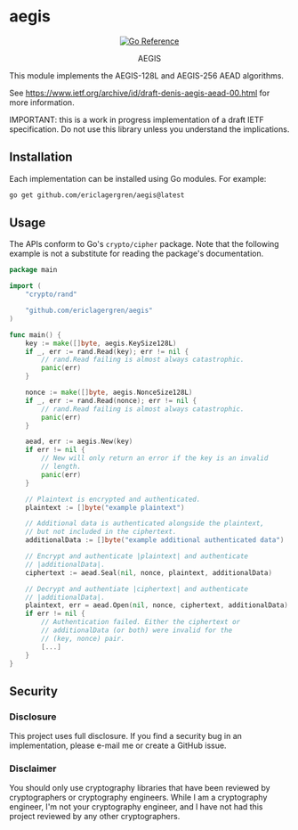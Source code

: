 # aegis
<p align="center">
<a href="https://pkg.go.dev/github.com/ericlagergren/aegis"><img src="https://pkg.go.dev/badge/github.com/ericlagergren/aegis.svg" alt="Go Reference"></a>
</p>

<p align="center">AEGIS</p>

This module implements the AEGIS-128L and AEGIS-256 AEAD
algorithms.

See https://www.ietf.org/archive/id/draft-denis-aegis-aead-00.html
for more information.

IMPORTANT: this is a work in progress implementation of a draft
IETF specification. Do not use this library unless you understand
the implications.

## Installation

Each implementation can be installed using Go modules. For
example:

```bash
go get github.com/ericlagergren/aegis@latest
```

## Usage

The APIs conform to Go's `crypto/cipher` package. Note that the
following example is not a substitute for reading the package's
documentation.

```go
package main

import (
	"crypto/rand"

	"github.com/ericlagergren/aegis"
)

func main() {
	key := make([]byte, aegis.KeySize128L)
	if _, err := rand.Read(key); err != nil {
		// rand.Read failing is almost always catastrophic.
		panic(err)
	}

	nonce := make([]byte, aegis.NonceSize128L)
	if _, err := rand.Read(nonce); err != nil {
		// rand.Read failing is almost always catastrophic.
		panic(err)
	}

	aead, err := aegis.New(key)
	if err != nil {
		// New will only return an error if the key is an invalid
		// length.
		panic(err)
	}

	// Plaintext is encrypted and authenticated.
	plaintext := []byte("example plaintext")

	// Additional data is authenticated alongside the plaintext,
	// but not included in the ciphertext.
	additionalData := []byte("example additional authenticated data")

	// Encrypt and authenticate |plaintext| and authenticate
	// |additionalData|.
	ciphertext := aead.Seal(nil, nonce, plaintext, additionalData)

	// Decrypt and authentiate |ciphertext| and authenticate
	// |additionalData|.
	plaintext, err = aead.Open(nil, nonce, ciphertext, additionalData)
	if err != nil {
		// Authentication failed. Either the ciphertext or
		// additionalData (or both) were invalid for the 
		// (key, nonce) pair.
		[...]
	}
}
```

## Security

### Disclosure

This project uses full disclosure. If you find a security bug in
an implementation, please e-mail me or create a GitHub issue.

### Disclaimer

You should only use cryptography libraries that have been
reviewed by cryptographers or cryptography engineers. While I am
a cryptography engineer, I'm not your cryptography engineer, and
I have not had this project reviewed by any other cryptographers.
